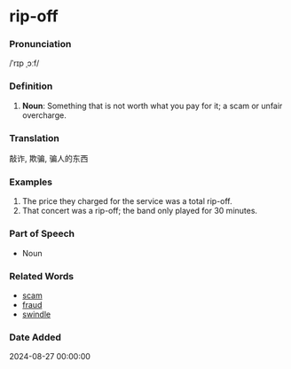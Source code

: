 # rip-off
### Pronunciation
/ˈrɪp ˌɔːf/
### Definition
1. **Noun**: Something that is not worth what you pay for it; a scam or unfair overcharge.
### Translation
敲诈, 欺骗, 骗人的东西
### Examples
1. The price they charged for the service was a total rip-off.
2. That concert was a rip-off; the band only played for 30 minutes.
### Part of Speech
- Noun
### Related Words
- [scam](scam.md)
- [fraud](fraud.md)
- [swindle](swindle.md)
### Date Added
2024-08-27 00:00:00